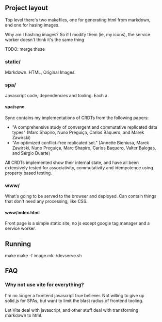 ## Project layout

Top level there's two makefiles, one for generating html from markdown, and one for hasing images.

Why am I hashing images? So if I modify them (ie, my icons), the service worker
doesn't think it's the same thing

TODO: merge these

### static/

Markdown. HTML, Original Images.

### spa/

Javascript code, dependencies and tooling. Each a

#### spa/sync

Sync contains my implementations of CRDTs from the following papers:

- "A comprehensive study of convergent and commutative replicated data types" (Marc Shapiro, Nuno Preguiça, Carlos Baquero, and Marek Zawirski)
- "An optimized conflict-free replicated set." (Annette Bieniusa, Marek Zawirski, Nuno Preguiça, Marc Shapiro, Carlos Baquero, Valter Balegas, and Sérgio Duarte)

All CRDTs implemented show their internal state, and have all been extensively tested for associativity, commutativity and idempotence using property based testing.

### www/

What's going to be served to the browser and deployed. Can contain things that don't need any processing, like CSS.

#### www/index.html

Front page is a simple static site, no js except google tag manager and a service worker.

## Running

make
make -f image.mk
./devserve.sh

## FAQ

### Why not use vite for everything?

I'm no longer a frontend javascript true believer. Not willing to give up solid.js for SPAs, but want to limit the blast radius of frontend tooling.

Let Vite deal with javascript, and other stuff deal with transforming markdown to html.
